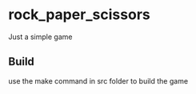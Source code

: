 # rock_paper_scissors

Just a simple game

## Build
use the make command in src folder to build the game